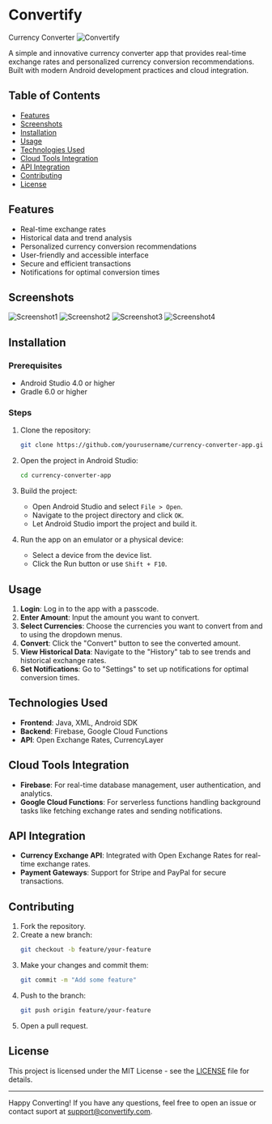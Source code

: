 # Convertify
Currency Converter
![Convertify](Convertify_Screenshot1.png)

A simple and innovative currency converter app that provides real-time exchange rates and personalized currency conversion recommendations. Built with modern Android development practices and cloud integration.

## Table of Contents
- [Features](#features)
- [Screenshots](#screenshots)
- [Installation](#installation)
- [Usage](#usage)
- [Technologies Used](#technologies-used)
- [Cloud Tools Integration](#cloud-tools-integration)
- [API Integration](#api-integration)
- [Contributing](#contributing)
- [License](#license)

## Features
- Real-time exchange rates
- Historical data and trend analysis
- Personalized currency conversion recommendations
- User-friendly and accessible interface
- Secure and efficient transactions
- Notifications for optimal conversion times

## Screenshots
![Screenshot1](Convertify_Screenshot1.png)
![Screenshot2](Convertify_Screenshot2.png)
![Screenshot3](Convertify_Screenshot3.png)
![Screenshot4](Convertify_Screenshot4.png)

## Installation

### Prerequisites
- Android Studio 4.0 or higher
- Gradle 6.0 or higher

### Steps
1. Clone the repository:
    ```sh
    git clone https://github.com/yourusername/currency-converter-app.git
    ```
2. Open the project in Android Studio:
    ```sh
    cd currency-converter-app
    ```
3. Build the project:
    - Open Android Studio and select `File > Open`.
    - Navigate to the project directory and click `OK`.
    - Let Android Studio import the project and build it.

4. Run the app on an emulator or a physical device:
    - Select a device from the device list.
    - Click the Run button or use `Shift + F10`.

## Usage

1. **Login**: Log in to the app with a passcode.
2. **Enter Amount**: Input the amount you want to convert.
3. **Select Currencies**: Choose the currencies you want to convert from and to using the dropdown menus.
4. **Convert**: Click the "Convert" button to see the converted amount.
5. **View Historical Data**: Navigate to the "History" tab to see trends and historical exchange rates.
6. **Set Notifications**: Go to "Settings" to set up notifications for optimal conversion times.

## Technologies Used
- **Frontend**: Java, XML, Android SDK
- **Backend**: Firebase, Google Cloud Functions
- **API**: Open Exchange Rates, CurrencyLayer

## Cloud Tools Integration
- **Firebase**: For real-time database management, user authentication, and analytics.
- **Google Cloud Functions**: For serverless functions handling background tasks like fetching exchange rates and sending notifications.

## API Integration
- **Currency Exchange API**: Integrated with Open Exchange Rates for real-time exchange rates.
- **Payment Gateways**: Support for Stripe and PayPal for secure transactions.

## Contributing
1. Fork the repository.
2. Create a new branch:
    ```sh
    git checkout -b feature/your-feature
    ```
3. Make your changes and commit them:
    ```sh
    git commit -m "Add some feature"
    ```
4. Push to the branch:
    ```sh
    git push origin feature/your-feature
    ```
5. Open a pull request.

## License
This project is licensed under the MIT License - see the [LICENSE](LICENSE) file for details.

---

Happy Converting! If you have any questions, feel free to open an issue or contact suport at [support@convertify.com](mailto:support@convertify.com).
